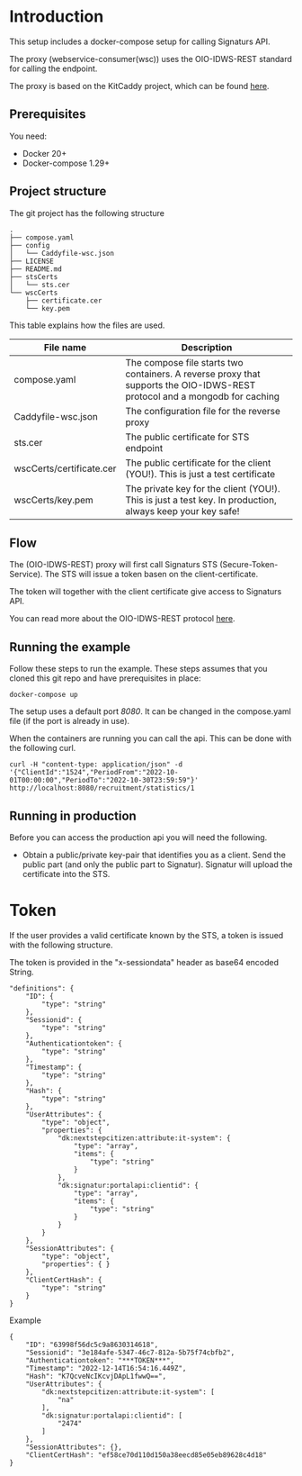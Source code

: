 # Introduction
This setup includes a docker-compose setup for calling Signaturs API. 

The proxy (webservice-consumer(wsc)) uses the OIO-IDWS-REST standard for calling the endpoint.

The proxy is based on the KitCaddy project, which can be found [here](https://github.com/KvalitetsIT/kitcaddy/).

## Prerequisites
You need:

 * Docker 20+
 * Docker-compose 1.29+

## Project structure

The git project has the following structure

```
.
├── compose.yaml
├── config
│   └── Caddyfile-wsc.json
├── LICENSE
├── README.md
├── stsCerts
│   └── sts.cer
└── wscCerts
    ├── certificate.cer
    └── key.pem
```

This table explains how the files are used.

| File name | Description |
|----------------------|---------- |
| compose.yaml | The compose file starts two containers. A reverse proxy that supports the OIO-IDWS-REST protocol and a mongodb for caching |
| Caddyfile-wsc.json | The configuration file for the reverse proxy|
| sts.cer | The public certificate for STS endpoint |
| wscCerts/certificate.cer | The public certificate for the client (YOU!). This is just a test certificate |
| wscCerts/key.pem | The private key for the client (YOU!). This is just a test key. In production, always keep your key safe! |

## Flow
The (OIO-IDWS-REST) proxy will first call Signaturs STS (Secure-Token-Service). The STS will issue a token basen on the client-certificate.

The token will together with the client certificate give access to Signaturs API.

You can read more about the OIO-IDWS-REST protocol [here](https://digst.dk/it-loesninger/standarder/oio-identity-based-web-services-12-oio-idws/).


## Running the example
Follow these steps to run the example. These steps assumes that you cloned this git repo and have prerequisites in place:

```
docker-compose up 
```

The setup uses a default port *8080*. It can be changed in the compose.yaml file (if the port is already in use).

When the containers are running you can call the api. This can be done with the following curl.

```
curl -H "content-type: application/json" -d '{"ClientId":"1524","PeriodFrom":"2022-10-01T00:00:00","PeriodTo":"2022-10-30T23:59:59"}' http://localhost:8080/recruitment/statistics/1
```

## Running in production
Before you can access the production api you will need the following.

* Obtain a public/private key-pair that identifies you as a client. Send the public part (and only the public part to Signatur). Signatur will upload the certificate into the STS.

# Token
If the user provides a valid certificate known by the STS, a token is issued with the following structure.

The token is provided in the "x-sessiondata" header as base64 encoded String.

```
"definitions": {
	"ID": {
		"type": "string"
	},
	"Sessionid": {
		"type": "string"
	},
	"Authenticationtoken": {
		"type": "string"
	},
	"Timestamp": {
		"type": "string"
	},
	"Hash": {
		"type": "string"
	},
	"UserAttributes": {
		"type": "object",
		"properties": {
			"dk:nextstepcitizen:attribute:it-system": {
				"type": "array",
				"items": {
					"type": "string"
				}
			},
			"dk:signatur:portalapi:clientid": {
				"type": "array",
				"items": {
					"type": "string"
				}
			}
		}
	},
	"SessionAttributes": {
		"type": "object",
		"properties": { }
	},
	"ClientCertHash": {
		"type": "string"
	}
}
```

Example

```
{
    "ID": "63998f56dc5c9a8630314618",
    "Sessionid": "3e184afe-5347-46c7-812a-5b75f74cbfb2",
    "Authenticationtoken": "***TOKEN***",
    "Timestamp": "2022-12-14T16:54:16.449Z",
    "Hash": "K7QcveNcIKcvjDApL1fwwQ==",
    "UserAttributes": {
        "dk:nextstepcitizen:attribute:it-system": [
            "na"
        ],
        "dk:signatur:portalapi:clientid": [
            "2474"
        ]
    },
    "SessionAttributes": {},
    "ClientCertHash": "ef58ce70d110d150a38eecd85e05eb89628c4d18"
}

```
















